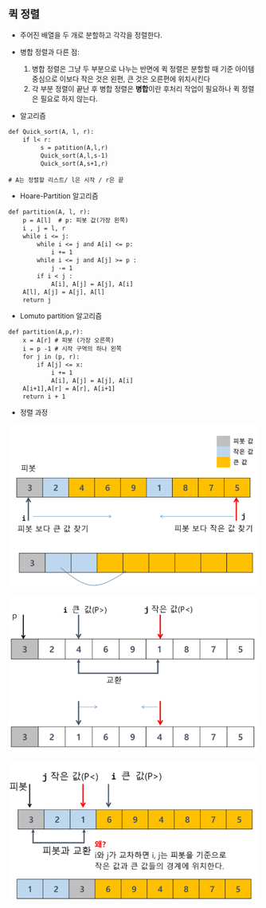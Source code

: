 ## 퀵 정렬

* 주어진 배열을 두 개로 분할하고 각각을 정렬한다.

* 병합 정렬과 다른 점:
  1. 병합 정렬은 그냥 두 부분으로 나누는 반면에 퀵 정렬은 분할할 때 기준 아이템 중심으로 이보다 작은 것은 왼편, 큰 것은 오른편에 위치시킨다
  2. 각 부분 정렬이 끝난 후 병합 정렬은 **병합**이란 후처리 작업이 필요하나 퀵 정렬은 필요로 하지 않는다.
* 알고리즘

```
def Quick_sort(A, l, r):
	if l< r:
		 s = patition(A,l,r)
		 Quick_sort(A,l,s-1)
		 Quick_sort(A,s+1,r)	
		 
# A는 정렬할 리스트/ l은 시작 / r은 끝
```

* Hoare-Partition 알고리즘

```
def partition(A, l, r):
	p = A[l]  # p: 피봇 값(가장 왼쪽)
	i , j = l, r
	while i <= j:
		while i <= j and A[i] <= p: 
			i += 1
		while i <= j and A[j] >= p : 
			j -= 1
		if i < j : 
			A[i], A[j] = A[j], A[i]
	A[l], A[j] = A[j], A[l]
	return j
```

* Lomuto partition 알고리즘

```
def partition(A,p,r):
	x = A[r] # 피봇 (가장 오른쪽)
	i = p -1 # 시작 구역의 하나 왼쪽
	for j in (p, r):
		if A[j] <= x:
			i += 1
			A[i], A[j] = A[j], A[i]
	A[i+1],A[r] = A[r], A[i+1]
	return i + 1
```

* 정렬 과정

![image-20211215145854093](03_퀵정렬.assets/image-20211215145854093.png)

![image-20211215145909937](03_퀵정렬.assets/image-20211215145909937.png)

![image-20211215145922483](03_퀵정렬.assets/image-20211215145922483.png)
